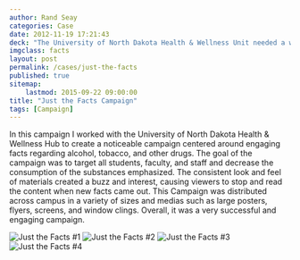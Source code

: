 ```yaml
---
author: Rand Seay
categories: Case
date: 2012-11-19 17:21:43
deck: "The University of North Dakota Health & Wellness Unit needed a way to raise awareness about the effects of alcohol and other drugs. The result was a bold fact campaign in a barrage of mediums."
imgclass: facts
layout: post
permalink: /cases/just-the-facts
published: true
sitemap:
    lastmod: 2015-09-22 09:00:00
title: "Just the Facts Campaign"
tags: [Campaign]
---
```


In this campaign I worked with the University of North Dakota Health & Wellness Hub to create a noticeable campaign centered around engaging facts regarding alcohol, tobacco, and other drugs<!--more-->. The goal of the campaign was to target all students, faculty, and staff and decrease the consumption of the substances emphasized. The consistent look and feel of materials created a buzz and interest, causing viewers to stop and read the content when new facts came out. This Campaign was distributed across campus in a variety of sizes and medias such as large posters, flyers, screens, and window clings. Overall, it was a very successful and engaging campaign.

<img src="{{ '/img/work/just-the-facts/jtf-1.jpg' | prepend: site.baseurl }}" alt="Just the Facts #1">

<img src="{{ '/img/work/just-the-facts/jtf-2.jpg' | prepend: site.baseurl }}" alt="Just the Facts #2">

<img src="{{ '/img/work/just-the-facts/jtf-3.jpg' | prepend: site.baseurl }}" alt="Just the Facts #3">

<img src="{{ '/img/work/just-the-facts/jtf-4.jpg' | prepend: site.baseurl }}" alt="Just the Facts #4">
